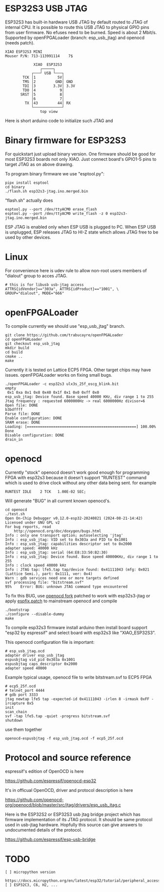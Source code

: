 # ESP32S3 USB JTAG

ESP32S3 has built-in hardware USB JTAG by default
routed to JTAG of internal CPU. It is possible to
route this USB JTAG to physical GPIO pins
from user firmware. No efuses need to be burned.
Speed is about 2 Mbit/s. Supported by openFPGALoader
(branch: esp_usb_jtag) and openocd (needs patch).

    XIAO ESP32S3 MINI
    Mouser P/N: 713-113991114    7$

                 XIAO  ESP32S3
                    ┌─────┐
                ┌───┘ USB └───┐
            TCK │1          5V│
            TMS │2         GND│ GND
            TDI │3        3.3V│ 3.3V
            TDO │4           9│
           SRST │5           8│
                │6           7│
             TX │43         44│ RX
                └─────────────┘
                    top view  

Here is short arduino code to initialize such JTAG and

# Binary firmware for ESP32S3

For quickstart just upload binary version. One firmware should be good for most
ESP32S3 boards not only XIAO. Just connect board's GPIO1-5 pins to target JTAG
as on above drawing.

To program binary firmware we use "esptool.py":

    pipx install esptool
    cd binary
    ./flash.sh esp32s3-jtag.ino.merged.bin

"flash.sh" actually does

    esptool.py --port /dev/ttyACM0 erase_flash
    esptool.py --port /dev/ttyACM0 write_flash -z 0 esp32s3-jtag.ino.merged.bin

ESP JTAG is enabled only when ESP USB is plugged to PC.
When ESP USB is unplugged, ESP releases JTAG to HI-Z state
which allows JTAG free to be used by other devices.

# Linux

For convenience here is udev rule to allow non-root users members of
"dialout" group to acces JTAG.

    # this is for libusb usb-jtag access
    ATTRS{idVendor}=="303a", ATTRS{idProduct}=="1001", \
    GROUP="dialout", MODE="666"

# openFPGALoader

To compile currently we should use "esp_usb_jtag" branch.

    git clone https://github.com/trabucayre/openFPGALoader
    cd openFPGALoader
    git checkout esp_usb_jtag
    mkdir build
    cd build
    cmake ..
    make

Currently it is tested on Lattice ECP5 FPGA.
Other target chips may have issues.
openFPGALoader works on fixing small bugs.

    ./openFPGALoader -c esp32s3 ulx3s_25f_oscg_blink.bit
    empty
     0x1 0xa 0x1 0x8 0x40 0x1f 0x1 0x0 0xff 0x0
    esp_usb_jtag: Device found. Base speed 40000 KHz, div range 1 to 255
    Jtag frequency : requested 6000000Hz -> real 6000000Hz divisor=6
    Open file: DONE
    b3bdffff
    Parse file: DONE
    Enable configuration: DONE
    SRAM erase: DONE
    Loading: [==================================================] 100.00%
    Done
    Disable configuration: DONE
    drain_in

# openocd

Currently "stock" openocd doesn't work good enough for programming
FPGA with esp32s3 because it doesn't support "RUNTEST" command
which is used to drive clock without any other data being sent.
for example

    RUNTEST IDLE    2 TCK   1.00E-02 SEC; 

Will generate "BUG" in all current known openocd's.

    cd openocd
    ./test.sh
    Open On-Chip Debugger v0.12.0-esp32-20240821 (2024-08-21-14:42)
    Licensed under GNU GPL v2
    For bug reports, read
    	http://openocd.org/doc/doxygen/bugs.html
    Info : only one transport option; autoselecting 'jtag'
    Info : esp_usb_jtag: VID set to 0x303a and PID to 0x1001
    Info : esp_usb_jtag: capabilities descriptor set to 0x2000
    adapter speed: 40000 kHz
    Info : esp_usb_jtag: serial (64:E8:33:50:B2:30)
    Info : esp_usb_jtag: Device found. Base speed 40000KHz, div range 1 to 255
    Info : clock speed 40000 kHz
    Info : JTAG tap: lfe5.tap tap/device found: 0x41111043 (mfg: 0x021 (Lattice Semi.), part: 0x1111, ver: 0x4)
    Warn : gdb services need one or more targets defined
    svf processing file: "bitstream.svf"
    95%    Error: BUG: unknown JTAG command type encountered

To fix this BUG, use [openocd fork](https://github.com/emard/openocd)
patched to work with esp32s3-jtag or apply
[espfix.patch](openocd/espfix.patch) to mainstream openocd
and compile

    ./bootstrap
    ./configure --disable-dummy
    make

To compile esp32s3 firmware install arduino
then install board support "esp32 by espressif"
and select board with esp32s3 like "XIAO_ESP32S3".

This openocd configuration file is important:

    # esp_usb_jtag.ocd
    adapter driver esp_usb_jtag
    espusbjtag vid_pid 0x303a 0x1001
    espusbjtag caps_descriptor 0x2000
    adapter speed 40000

Example typical usage, openocd file to write bitstream.svf to ECP5 FPGA

    # ecp5_25f.ocd
    # telnet_port 4444
    # gdb port 3333
    jtag newtap lfe5 tap -expected-id 0x41111043 -irlen 8 -irmask 0xFF -ircapture 0x5
    init
    scan_chain
    svf -tap lfe5.tap -quiet -progress bitstream.svf
    shutdown

use them together

    openocd-espusbjtag -f esp_usb_jtag.ocd -f ecp5_25f.ocd

# Protocol and source reference

espressif's edition of OpenOCD is here

https://github.com/espressif/openocd-esp32

It's in officual OpenOCD, driver and protocol description is here

https://github.com/openocd-org/openocd/blob/master/src/jtag/drivers/esp_usb_jtag.c

Here is the ESP32S2 or ESP32S3 usb jtag bridge project
which has firmware implementation of its JTAG protocol.
It should be same protocol used in usb-jtag hardware.
Hopfully this source can give answers to undocumented
details of the protocol.

https://github.com/espressif/esp-usb-bridge

# TODO

    [ ] micropython version
        https://docs.micropython.org/en/latest/esp32/tutorial/peripheral_access.html
    [ ] ESP32C3, C6, H2, ...
